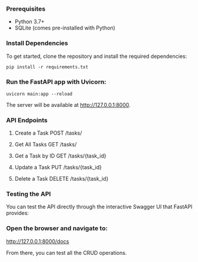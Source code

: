 
### Prerequisites

- Python 3.7+
- SQLite (comes pre-installed with Python)

### Install Dependencies

To get started, clone the repository and install the required dependencies:

```
pip install -r requirements.txt
```

### Run the FastAPI app with Uvicorn:

```
uvicorn main:app --reload
```

The server will be available at http://127.0.0.1:8000.

### API Endpoints
1. Create a Task
POST /tasks/


2. Get All Tasks
GET /tasks/

3. Get a Task by ID
GET /tasks/{task_id}

4. Update a Task
PUT /tasks/{task_id}

5. Delete a Task
DELETE /tasks/{task_id}

### Testing the API
You can test the API directly through the interactive Swagger UI that FastAPI provides:

### Open the browser and navigate to: 
http://127.0.0.1:8000/docs

From there, you can test all the CRUD operations.
